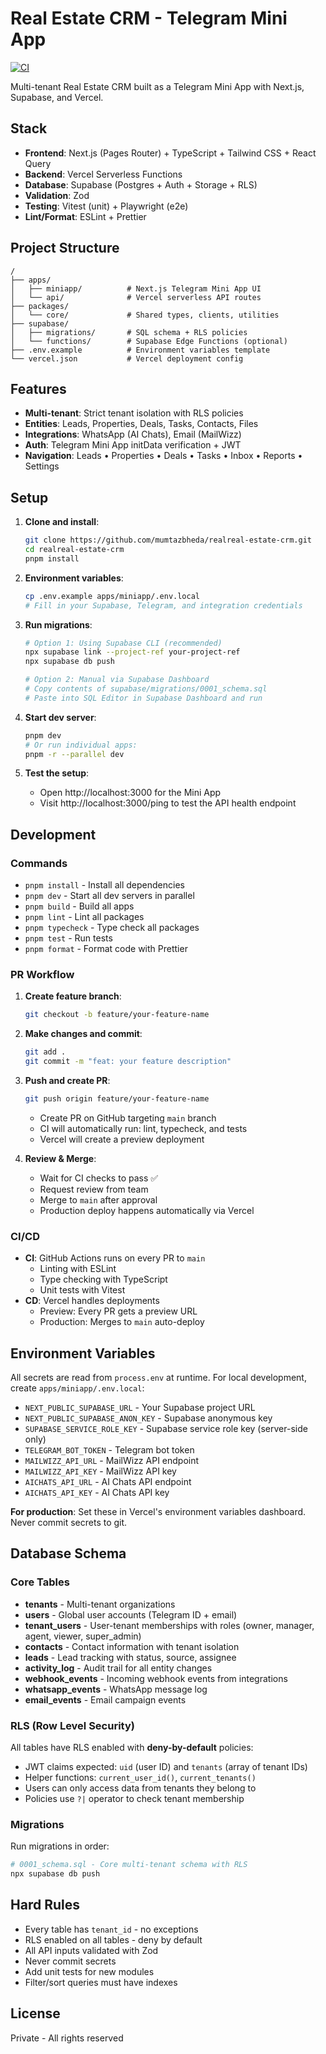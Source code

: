 # Real Estate CRM - Telegram Mini App

[![CI](https://github.com/mumtazbheda/realreal-estate-crm/actions/workflows/ci.yml/badge.svg)](https://github.com/mumtazbheda/realreal-estate-crm/actions/workflows/ci.yml)

Multi-tenant Real Estate CRM built as a Telegram Mini App with Next.js, Supabase, and Vercel.

## Stack

- **Frontend**: Next.js (Pages Router) + TypeScript + Tailwind CSS + React Query
- **Backend**: Vercel Serverless Functions
- **Database**: Supabase (Postgres + Auth + Storage + RLS)
- **Validation**: Zod
- **Testing**: Vitest (unit) + Playwright (e2e)
- **Lint/Format**: ESLint + Prettier

## Project Structure

```
/
├── apps/
│   ├── miniapp/          # Next.js Telegram Mini App UI
│   └── api/              # Vercel serverless API routes
├── packages/
│   └── core/             # Shared types, clients, utilities
├── supabase/
│   ├── migrations/       # SQL schema + RLS policies
│   └── functions/        # Supabase Edge Functions (optional)
├── .env.example          # Environment variables template
└── vercel.json           # Vercel deployment config
```

## Features

- **Multi-tenant**: Strict tenant isolation with RLS policies
- **Entities**: Leads, Properties, Deals, Tasks, Contacts, Files
- **Integrations**: WhatsApp (AI Chats), Email (MailWizz)
- **Auth**: Telegram Mini App initData verification + JWT
- **Navigation**: Leads • Properties • Deals • Tasks • Inbox • Reports • Settings

## Setup

1. **Clone and install**:
   ```bash
   git clone https://github.com/mumtazbheda/realreal-estate-crm.git
   cd realreal-estate-crm
   pnpm install
   ```

2. **Environment variables**:
   ```bash
   cp .env.example apps/miniapp/.env.local
   # Fill in your Supabase, Telegram, and integration credentials
   ```

3. **Run migrations**:
   ```bash
   # Option 1: Using Supabase CLI (recommended)
   npx supabase link --project-ref your-project-ref
   npx supabase db push

   # Option 2: Manual via Supabase Dashboard
   # Copy contents of supabase/migrations/0001_schema.sql
   # Paste into SQL Editor in Supabase Dashboard and run
   ```

4. **Start dev server**:
   ```bash
   pnpm dev
   # Or run individual apps:
   pnpm -r --parallel dev
   ```

5. **Test the setup**:
   - Open http://localhost:3000 for the Mini App
   - Visit http://localhost:3000/ping to test the API health endpoint

## Development

### Commands

- `pnpm install` - Install all dependencies
- `pnpm dev` - Start all dev servers in parallel
- `pnpm build` - Build all apps
- `pnpm lint` - Lint all packages
- `pnpm typecheck` - Type check all packages
- `pnpm test` - Run tests
- `pnpm format` - Format code with Prettier

### PR Workflow

1. **Create feature branch**:
   ```bash
   git checkout -b feature/your-feature-name
   ```

2. **Make changes and commit**:
   ```bash
   git add .
   git commit -m "feat: your feature description"
   ```

3. **Push and create PR**:
   ```bash
   git push origin feature/your-feature-name
   ```
   - Create PR on GitHub targeting `main` branch
   - CI will automatically run: lint, typecheck, and tests
   - Vercel will create a preview deployment

4. **Review & Merge**:
   - Wait for CI checks to pass ✅
   - Request review from team
   - Merge to `main` after approval
   - Production deploy happens automatically via Vercel

### CI/CD

- **CI**: GitHub Actions runs on every PR to `main`
  - Linting with ESLint
  - Type checking with TypeScript
  - Unit tests with Vitest
- **CD**: Vercel handles deployments
  - Preview: Every PR gets a preview URL
  - Production: Merges to `main` auto-deploy

## Environment Variables

All secrets are read from `process.env` at runtime. For local development, create `apps/miniapp/.env.local`:

- `NEXT_PUBLIC_SUPABASE_URL` - Your Supabase project URL
- `NEXT_PUBLIC_SUPABASE_ANON_KEY` - Supabase anonymous key
- `SUPABASE_SERVICE_ROLE_KEY` - Supabase service role key (server-side only)
- `TELEGRAM_BOT_TOKEN` - Telegram bot token
- `MAILWIZZ_API_URL` - MailWizz API endpoint
- `MAILWIZZ_API_KEY` - MailWizz API key
- `AICHATS_API_URL` - AI Chats API endpoint
- `AICHATS_API_KEY` - AI Chats API key

**For production**: Set these in Vercel's environment variables dashboard. Never commit secrets to git.

## Database Schema

### Core Tables

- **tenants** - Multi-tenant organizations
- **users** - Global user accounts (Telegram ID + email)
- **tenant_users** - User-tenant memberships with roles (owner, manager, agent, viewer, super_admin)
- **contacts** - Contact information with tenant isolation
- **leads** - Lead tracking with status, source, assignee
- **activity_log** - Audit trail for all entity changes
- **webhook_events** - Incoming webhook events from integrations
- **whatsapp_events** - WhatsApp message log
- **email_events** - Email campaign events

### RLS (Row Level Security)

All tables have RLS enabled with **deny-by-default** policies:
- JWT claims expected: `uid` (user ID) and `tenants` (array of tenant IDs)
- Helper functions: `current_user_id()`, `current_tenants()`
- Users can only access data from tenants they belong to
- Policies use `?|` operator to check tenant membership

### Migrations

Run migrations in order:
```bash
# 0001_schema.sql - Core multi-tenant schema with RLS
npx supabase db push
```

## Hard Rules

- Every table has `tenant_id` - no exceptions
- RLS enabled on all tables - deny by default
- All API inputs validated with Zod
- Never commit secrets
- Add unit tests for new modules
- Filter/sort queries must have indexes

## License

Private - All rights reserved
